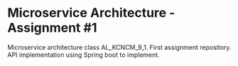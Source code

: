 # Microservice Architecture - Assignment #1

Microservice architecture class AL_KCNCM_9_1. First assignment repository.
API implementation using Spring boot to implement.
